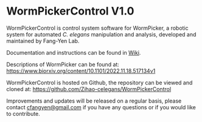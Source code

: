 # WormPickerControl V1.0

WormPickerControl is control system software for WormPicker, a robotic system for automated *C. elegans* manipulation and analysis, developed and maintained by Fang-Yen Lab.

Documentation and instructions can be found in [Wiki](../../wiki).
    
Descriptions of WormPicker can be found at:
    https://www.biorxiv.org/content/10.1101/2022.11.18.517134v1
    
WormPickerControl is hosted on Github, the repository can be viewed and cloned at:
    https://github.com/Zihao-celegans/WormPickerControl
   
Improvements and updates will be released on a regular basis, please contact cfangyen@gmail.com if you have any questions or if you would like to contribute.

